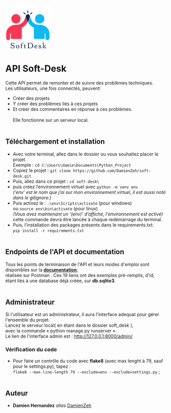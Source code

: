 ![Alt text](https://github.com/DamienZeh/soft-desk/blob/main/soft_desk/soft_desk/logo/logo.png)<br>

# API Soft-Desk

Cette API permet de remonter et de suivre des problèmes techniques.<br> Les utilisateurs, une fois connectés, peuvent:<br>
- Créer des projets
- Y créer des problèmes liés à ces projets
- Et créer des commentaires en réponse à ces problèmes.<br><br>
 Elle fonctionne sur un serveur local.<br><br>



## Téléchargement et installation 


- Avec votre terminal, allez dans le dossier ou vous souhaitez placer le projet.<br/> 
Exemple : ``cd C:\Users\damie\Documents\Python_Project``
- Copiez le projet : ``git clone https://github.com/DamienZeh/soft-desk.git``
- Puis, allez dans ce projet : ``cd soft-desk\``
- puis créez l’environnement virtuel avec  ``python -m venv env``<br/>
	_(‘env’ est le nom que j’ai sur mon environnement virtuel, il est aussi noté dans le gitignore.)_
- Puis activez le : ``.\env\Scripts\activate`` (pour windows)<br/>
ou ``source env\bin\activate`` (pour linux)<br/>
	_(Vous avez maintenant un ‘(env)’ d’affiché, l'environnement est activé)_<br>
cette commande devra être lancée à chaque redémarrage du terminal.
- Puis, l’installation  des packages présents dans le requirements.txt:<br> ``pip install -r requirements.txt``
<br/><br>




## Endpoints de l'API et documentation
Tous les points de terminaison de l'API et leurs modes d'emploi sont disponibles
 sur la [**documentation**](https://documenter.getpostman.com/view/19809103/VUjQo55W),<br/> réalisée sur Postman .
 Ces 19 liens ont des exemples pré-remplis, d'id,<br/> étant liés à une database déjà créée, sur **db.sqlite3**.<br/>
<br/>

 ## Administrateur
 Si l'utilisateur est un administrateur, il aura l'interface adequat pour gérer l'ensemble du projet.<br/>
 Lancez le serveur local( en étant dans le dossier soft_desk ),<br/>
avec la commande « python manage.py runserver ».
 <br/> Le lien de l'interface admin est :
 http://127.0.0.1:8000/admin/


### Vérification du code
- Pour faire un contrôle du code avec **flake8** (avec max lenght à 79, sauf pour le settings.py), tapez :<br/>
``flake8 --max-line-length 79 --exclude=env --exclude=settings.py`` ;<br/><br/>

## Auteur

* **Damien Hernandez** _alias_ [DamienZeh](https://damienhernandez.fr/)








